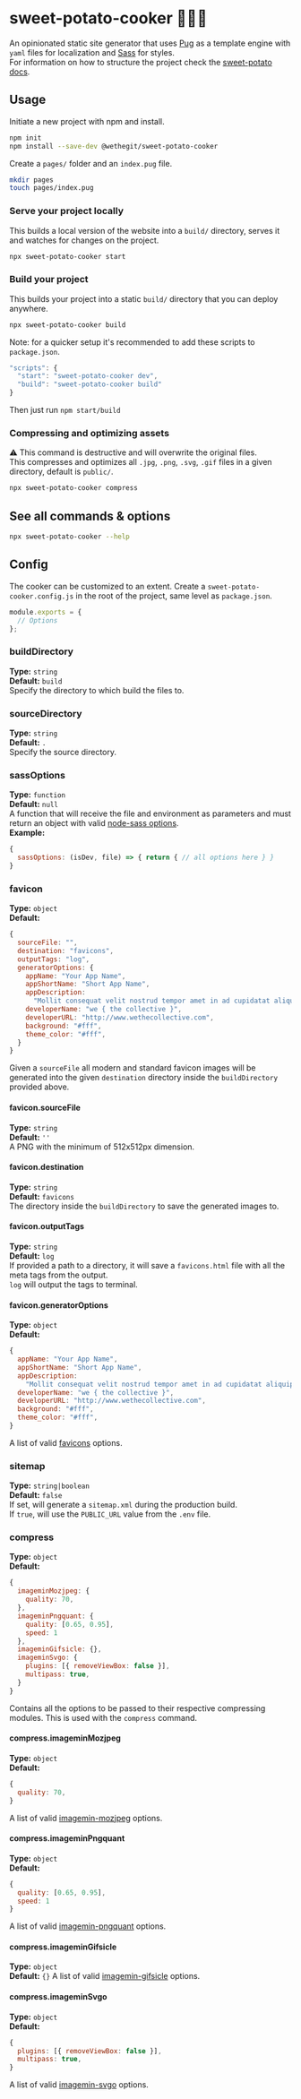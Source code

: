 # sweet-potato-cooker 🍠👩‍🍳

An opinionated static site generator that uses [Pug](https://pugjs.org/api/getting-started.html) as a template engine with `yaml` files for localization and [Sass](https://sass-lang.com/) for styles.  
For information on how to structure the project check the [sweet-potato docs](https://github.com/wethegit/sweet-potato).

## Usage

Initiate a new project with npm and install.

```sh
npm init
npm install --save-dev @wethegit/sweet-potato-cooker
```

Create a `pages/` folder and an `index.pug` file.

```sh
mkdir pages
touch pages/index.pug
```

### Serve your project locally

This builds a local version of the website into a `build/` directory, serves it and watches for changes on the project.

```sh
npx sweet-potato-cooker start
```

### Build your project

This builds your project into a static `build/` directory that you can deploy anywhere.

```sh
npx sweet-potato-cooker build
```

Note: for a quicker setup it's recommended to add these scripts to `package.json`.

```js
"scripts": {
  "start": "sweet-potato-cooker dev",
  "build": "sweet-potato-cooker build"
}
```

Then just run `npm start/build`

### Compressing and optimizing assets

⚠️ This command is destructive and will overwrite the original files.  
This compresses and optimizes all `.jpg`, `.png`, `.svg`, `.gif` files in a given directory, default is `public/`.  

```sh
npx sweet-potato-cooker compress
```

## See all commands & options

```sh
npx sweet-potato-cooker --help
```

## Config

The cooker can be customized to an extent.
Create a `sweet-potato-cooker.config.js` in the root of the project, same level as `package.json`.

```js
module.exports = {
  // Options
};
```

### buildDirectory

**Type:** `string`  
**Default:** `build`  
Specify the directory to which build the files to.

### sourceDirectory

**Type:** `string`  
**Default:** `.`  
Specify the source directory.

### sassOptions

**Type:** `function`  
**Default:** `null`  
A function that will receive the file and environment as parameters and must return an object with valid [node-sass options](https://www.npmjs.com/package/node-sass).  
**Example:**

```js
{
  sassOptions: (isDev, file) => { return { // all options here } }
}
```

### favicon

**Type:** `object`  
**Default:**

```js
{
  sourceFile: "",
  destination: "favicons",
  outputTags: "log",
  generatorOptions: {
    appName: "Your App Name",
    appShortName: "Short App Name",
    appDescription:
      "Mollit consequat velit nostrud tempor amet in ad cupidatat aliquip culpa tempor in aliqua.",
    developerName: "we { the collective }",
    developerURL: "http://www.wethecollective.com",
    background: "#fff",
    theme_color: "#fff",
  }
}
```

Given a `sourceFile` all modern and standard favicon images will be generated into the given `destination` directory inside the `buildDirectory` provided above.

#### favicon.sourceFile

**Type:** `string`  
**Default:** `''`  
A PNG with the minimum of 512x512px dimension.

#### favicon.destination

**Type:** `string`  
**Default:** `favicons`  
The directory inside the `buildDirectory` to save the generated images to.

#### favicon.outputTags

**Type:** `string`  
**Default:** `log`  
If provided a path to a directory, it will save a `favicons.html` file with all the meta tags from the output.  
`log` will output the tags to terminal.

#### favicon.generatorOptions

**Type:** `object`  
**Default:**

```js
{
  appName: "Your App Name",
  appShortName: "Short App Name",
  appDescription:
    "Mollit consequat velit nostrud tempor amet in ad cupidatat aliquip culpa tempor in aliqua.",
  developerName: "we { the collective }",
  developerURL: "http://www.wethecollective.com",
  background: "#fff",
  theme_color: "#fff",
}
```

A list of valid [favicons](https://www.npmjs.com/package/favicons) options.

### sitemap

**Type:** `string|boolean`  
**Default:** `false`  
If set, will generate a `sitemap.xml` during the production build.  
If `true`, will use the `PUBLIC_URL` value from the `.env` file.

### compress

**Type:** `object`  
**Default:**

```js
{
  imageminMozjpeg: {
    quality: 70,
  },
  imageminPngquant: {
    quality: [0.65, 0.95],
    speed: 1
  },
  imageminGifsicle: {},
  imageminSvgo: {
    plugins: [{ removeViewBox: false }],
    multipass: true,
  }
}
```

Contains all the options to be passed to their respective compressing modules. This is used with the `compress` command.

#### compress.imageminMozjpeg

**Type:** `object`  
**Default:**

```js
{
  quality: 70,
}
```

A list of valid [imagemin-mozjpeg](https://www.npmjs.com/package/imagemin-mozjpeg) options.

#### compress.imageminPngquant

**Type:** `object`  
**Default:**

```js
{
  quality: [0.65, 0.95],
  speed: 1
}
```

A list of valid [imagemin-pngquant](https://www.npmjs.com/package/imagemin-pngquant) options.

#### compress.imageminGifsicle

**Type:** `object`  
**Default:** `{}`
A list of valid [imagemin-gifsicle](https://www.npmjs.com/package/imagemin-gifsicle) options.

#### compress.imageminSvgo

**Type:** `object`  
**Default:**

```js
{
  plugins: [{ removeViewBox: false }],
  multipass: true,
}
```

A list of valid [imagemin-svgo](https://www.npmjs.com/package/imagemin-svgo) options.
